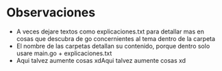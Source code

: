# Observaciones

- A veces dejare textos como explicaciones.txt para detallar mas en cosas que descubra de go concernientes al tema dentro de la carpeta
- El nombre de las carpetas detallan su contenido, porque dentro solo usare main.go + explicaciones.txt
- Aqui talvez aumente cosas xdAqui talvez aumente cosas xd
